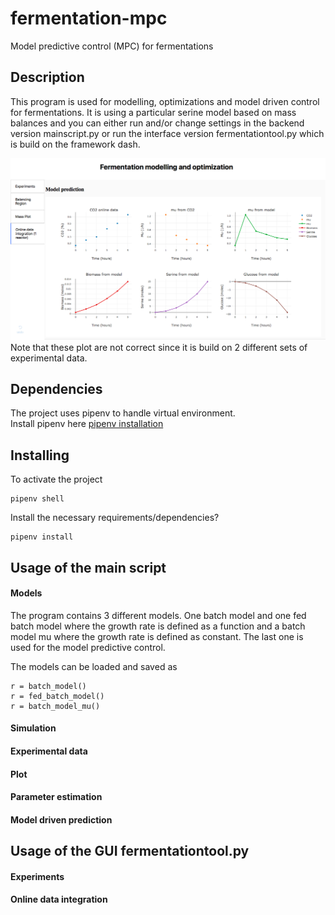 # fermentation-mpc
Model predictive control (MPC) for fermentations

## Description
This program is used for modelling, optimizations and model driven control for fermentations. It is using a particular serine model based on
mass balances and you can either run and/or change settings in the backend version mainscript.py or run the interface
version fermentationtool.py which is build on the framework dash.

![](/images/interface.png)
Note that these plot are not correct since it is build on 2 different sets of experimental data.

## Dependencies
The project uses pipenv to handle virtual environment. <br />
Install pipenv here [pipenv installation](https://github.com/pypa/pipenv#installation)

## Installing

To activate the project
```
pipenv shell
```

Install the necessary requirements/dependencies?
```
pipenv install
```

## Usage of the main script

#### Models
The program contains 3 different models. One batch model and one fed batch model where the growth rate is defined as
a function and a batch model mu where the growth rate is defined as constant. The last one is used for the model predictive control.

The models can be loaded and saved as
```
r = batch_model()
r = fed_batch_model()
r = batch_model_mu()
```

#### Simulation

#### Experimental data

#### Plot

#### Parameter estimation

#### Model driven prediction

## Usage of the GUI fermentationtool.py

#### Experiments

#### Online data integration









